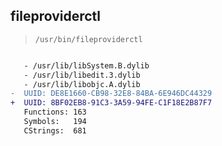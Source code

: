 ## fileproviderctl

> `/usr/bin/fileproviderctl`

```diff

   - /usr/lib/libSystem.B.dylib
   - /usr/lib/libedit.3.dylib
   - /usr/lib/libobjc.A.dylib
-  UUID: DE8E1660-CB98-32E8-84BA-6E946DC44329
+  UUID: 8BF02EB8-91C3-3A59-94FE-C1F18E2B87F7
   Functions: 163
   Symbols:   194
   CStrings:  681

```
